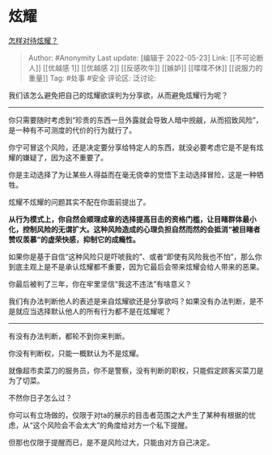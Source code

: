 # 炫耀
[怎样对待炫耀？](https://www.zhihu.com/question/533384071/answer/2497133338)

> Author: #Anonymity
> Last update: [编辑于 2022-05-23]
> Link: [[不可论断人]] [[优越感 1]] [[优越感 2]] [[反感吹牛]] [[嫉妒]] [[喋喋不休]] [[说服力的重量]]
> Tag: #处事 #安全
> 评论区:
> 泛讨论:

我们该怎么避免把自己的炫耀欲误判为分享欲，从而避免炫耀行为呢？

---

你只需要随时考虑到“珍贵的东西一旦外露就会导致人暗中觊觎，从而招致风险”，是一种有不可测度的代价的行为就行了。

你宁可冒这个风险，还是决定要分享给特定人的东西，就没必要考虑它是不是有炫耀的嫌疑了，因为这不重要了。

你是主动选择了为让某些人得益而在毫无侥幸的觉悟下主动选择冒险，这是一种牺牲。

炫耀不炫耀的问题其实不配在你面前提出了。

**从行为模式上，你自然会顺理成章的选择提高目击的资格门槛，让目睹群体最小化，控制风险的无谓扩大。这种风险造成的心理负担自然而然的会抵消“被目睹者赞叹羡慕“的虚荣快感，抑制它的成瘾性。**

如果你是基于自信“这种风险只是吓唬我的”、或者“即使有风险我也不怕”，那么你到底主观上是不是承认炫耀都不重要，因为它最后会带来炫耀会给人带来的恶果。

你最后被判了三年，你在牢里坚信“我这不违法”有啥意义？

我们有办法判断他人的表述是来自炫耀欲还是分享欲吗？如果没有办法判断，是不是就应当选择默认他人的所有行为都不是在炫耀呢？

---

有没有办法判断，都轮不到你来判断。

你没有判断权，只能一概默认为不是炫耀。

就像超市卖菜刀的服务员，你不是警察，没有判断的职权，只能假定顾客买菜刀是为了切菜。

不然你日子怎么过？

你可以有立场做的，仅限于对ta的展示的目击者范围之大产生了某种有根据的忧虑，从“这个风险会不会太大”的角度给对方一个私下提醒。

但那也仅限于提醒而已，是不是风险过大，只能由对方自己决定。
